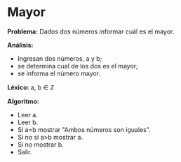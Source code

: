 # Mayor
**Problema:** Dados dos números informar cuál es el mayor.

**Análisis:**
- Ingresan dos números, a y b;
- se determina cual de los dos es el mayor;
- se informa el número mayor.

**Léxico:**
a, b ∈ ℤ

**Algoritmo:**

- Leer a.
- Leer b.
- Si a=b mostrar "Ambos números son iguales".
- Si no si a>b mostrar a.
- Si no mostrar b.
- Salir.
